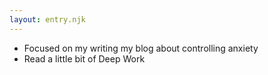 ```yaml
---
layout: entry.njk
---
```


- Focused on my writing my blog about controlling anxiety
- Read a little bit of Deep Work
